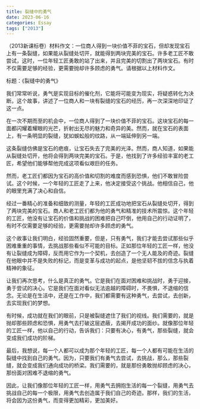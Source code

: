 ```yaml
---
title: 裂缝中的勇气
date: 2023-06-16
categories: Essay
tags: ["2013"]
---
```


（2013新课标卷）材料作文：一位商人得到一块价值不菲的宝石，但却发现宝石上有一条裂缝，如果能从裂缝处切开，就能得到两块完美的宝石。许多老工匠不敢尝试，这时，一位年轻工匠勇敢的站了出来，并且完美的切割出了两块宝石。有时不仅需要足够的经验，更需要抛却许多顾虑的勇气。请根据以上材料作文。

标题：《裂缝中的勇气》

我们常常听说，勇气是实现目标的催化剂，它能将可能变为现实，将疑惑转化为决断。这个故事，讲述了一位商人和一块有裂缝的宝石的经历，再一次深深地印证了这一点。

在一次不期而至的机会中，一位商人得到了一块价值不菲的宝石。这块宝石的每一面都闪耀着耀眼的光芒，折射出无尽的魅力和奇异的美。然而，就在宝石的表面上，有一条明显的裂缝，犹如蜈蚣般的纹路，从一端延伸到另一端。

这条裂缝仿佛是宝石的疤痕，让宝石失去了完美的光泽。然而，商人知道，如果能从裂缝处切开，他将会得到两块完美的宝石。于是，他找到了许多经验丰富的老工匠，希望他们能够帮他完成这项看似艰巨的任务。

然而，老工匠们都因为宝石的高价值和切割的难度而感到恐惧，他们不敢冒险尝试。这个时候，一个年轻的工匠走了上来，他决定接受这个挑战。他相信自己，他的眼里充满了决心和自信。

经过一番精心的准备和细致的测量，年轻的工匠成功地把宝石从裂缝处切开，得到了两块完美的宝石。商人和老工匠们都为他的勇气和精准的技术所震惊。这个年轻的工匠，他没有让宝石的价值和挑战的困难把自己吓倒，他用自己的行动证明了，有时不仅需要足够的经验，更需要抛却许多顾虑的勇气。

这个故事让我们明白，经验固然重要，但是，只有勇气，我们才能去尝试那些似乎困难重重的事情，去挑战那些看似不可能的目标。正如那位年轻的工匠一样，他没有让裂缝成为障碍，反而用它作为一个契机，去创造了一个无人能及的奇迹。裂缝在他眼中并不是失败的标记，而是变革与成功的起点，是他坚韧不拔的信念与执着精神的象征。

让我们再次思考，什么是真正的勇气。它是我们在面对困难和挑战时，勇于迎接，勇于尝试的决心。它是我们在面对看似无法逾越的障碍时，不畏惧，不退缩的信念。无论是在生活中，还是在工作中，我们都需要有这种勇气，去尝试，去创新，去实现我们的梦想。

有时候，成功就在我们的眼前，只是被裂缝遮住了我们的视线。我们需要的，就是抛却那些顾虑和恐惧，用勇气去打破这层遮蔽，去揭开成功的面纱。就像那位年轻的工匠一样，他以自己的行动，告诉我们：只要有决心，有勇气，那些裂缝，就会变成我们成功的阶梯。

最后，我想说，每一个人都可以成为那个年轻的工匠，每一个人都有可能在生活的裂缝中找到自己的勇气。因为，只要我们有勇气去尝试，去挑战，那么，那些裂缝，就会变成我们通向成功的桥梁。我们需要的，就是那份勇敢抛却顾虑的决心，那份面对困难不退缩的勇气。

因此，让我们像那位年轻的工匠一样，用勇气去拥抱生活的每一个裂缝，用勇气去挑战自己的每一个极限，用勇气去创造属于我们自己的奇迹。那样，我们的生活，将会因为这份勇气，而变得更加精彩，更加美好。